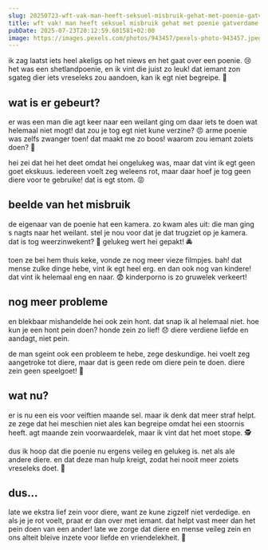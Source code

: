 ```yaml
---
slug: 20250723-wft-vak-man-heeft-seksuel-misbruik-gehat-met-poenie-gatverdame
title: wft vak! man heeft seksuel misbruik gehat met poenie gatverdame
pubDate: 2025-07-23T20:12:59.601581+02:00
image: https://images.pexels.com/photos/943457/pexels-photo-943457.jpeg
---
```

ik zag laatst iets heel akeligs op het niews en het gaat over een poenie. 😢 het was een shetlandpoenie, en ik vint die juist zo leuk! dat iemant zon sgateg dier iets vreseleks zou aandoen, kan ik egt niet begreipe. 🐴

## wat is er gebeurt?
er was een man die agt keer naar een weilant ging om daar iets te doen wat helemaal niet mogt! dat zou je tog egt niet kune verzine? 😠 arme poenie was zelfs zwanger toen! dat maakt me zo boos! waarom zou iemant zoiets doen? 🤯

hei zei dat hei het deet omdat hei ongelukeg was, maar dat vint ik egt geen goet ekskuus. iedereen voelt zeg weleens rot, maar daar hoef je tog geen diere voor te gebruike! dat is egt stom. 😡

## beelde van het misbruik
de eigenaar van de poenie hat een kamera. zo kwam ales uit: die man ging s nagts naar het weilant. stel je nou voor dat je dat trugziet op je kamera. dat is tog weerzinwekent? 😤 gelukeg wert hei gepakt! 🚔

toen ze bei hem thuis keke, vonde ze nog meer vieze filmpjes. bah! dat mense zulke dinge hebe, vint ik egt heel erg. en dan ook nog van kindere! dat vint ik helemaal eng en naar. 😨 kinderporno is zo gruwelek verkeert!

## nog meer probleme
en blekbaar mishandelde hei ook zein hont. dat snap ik al helemaal niet. hoe kun je een hont pein doen? honde zein zo lief! 😞 diere verdiene liefde en aandagt, niet pein.

de man sgeint ook een probleem te hebe, zege deskundige. hei voelt zeg aangetroke tot diere, maar dat is geen rede om diere pein te doen. diere zein geen speelgoet! 🐾

## wat nu?
er is nu een eis voor veiftien maande sel. maar ik denk dat meer straf helpt. ze zege dat hei meschien niet ales kan begreipe omdat hei een stoornis heeft. agt maande zein voorwaardelek, maar ik vint dat het moet stope. 🕵

dus ik hoop dat die poenie nu ergens veileg en gelukeg is. net als ale andere diere. en dat deze man hulp kreigt, zodat hei nooit meer zoiets vreseleks doet. 🙏

## dus...
late we ekstra lief zein voor diere, want ze kune zigzelf niet verdedige. en als je je rot voelt, praat er dan over met iemant. dat helpt vast meer dan het pein doen van een ander! late we zorge dat diere en mense veileg zein en ons alteit bleive inzete voor liefde en vriendelekheit. 🌸
